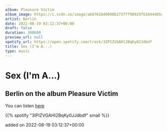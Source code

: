```yaml
---
album: Pleasure Victim
album_image: https://i.scdn.co/image/ab67616d0000b273fff90929f61644405d20cb78
artist: Berlin
date: 2022-08-19 03:12:37+00:00
draft: false
duration: 308600
preview_url: null
spotify_url: https://open.spotify.com/track/3IPIZVGAHl2BqKy0JJdbdf
title: Sex (I'm A...)
type: music
---
```



# Sex (I'm A...)

## Berlin on the album Pleasure Victim

You can listen [here](https://open.spotify.com/track/3IPIZVGAHl2BqKy0JJdbdf)

{{% spotify "3IPIZVGAHl2BqKy0JJdbdf" small %}}

added on 2022-08-19 03:12:37+00:00